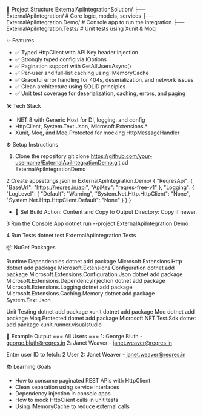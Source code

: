 📂 Project Structure
ExternalApiIntegrationSolution/
├── ExternalApiIntegration/           # Core logic, models, services
├── ExternalApiIntegration.Demo/      # Console app to run the integration
├── ExternalApiIntegration.Tests/     # Unit tests using Xunit & Moq

✨ Features
- ✅ Typed HttpClient with API Key header injection
- ✅ Strongly typed config via IOptions<T>
- ✅ Pagination support with GetAllUsersAsync()
- ✅ Per-user and full-list caching using IMemoryCache
- ✅ Graceful error handling for 404s, deserialization, and network issues
- ✅ Clean architecture using SOLID principles
- ✅ Unit test coverage for deserialization, caching, errors, and paging

🛠️ Tech Stack
- .NET 8 with Generic Host for DI, logging, and config
- HttpClient, System.Text.Json, Microsoft.Extensions.*
- Xunit, Moq, and Moq.Protected for mocking HttpMessageHandler

⚙️ Setup Instructions
1. Clone the repository
git clone https://github.com/your-username/ExternalApiIntegrationDemo.git
cd ExternalApiIntegrationDemo

2 Create appsettings.json in ExternalApiIntegration.Demo/
{
  "ReqresApi": {
    "BaseUrl": "https://reqres.in/api",
    "ApiKey": "reqres-free-v1"
  },
  "Logging": {
    "LogLevel": {
      "Default": "Warning",
      "System.Net.Http.HttpClient": "None",
      "System.Net.Http.HttpClient.Default": "None"
    }
  }
}
- 📌 Set Build Action: Content and Copy to Output Directory: Copy if newer.

3 Run the Console App
dotnet run --project ExternalApiIntegration.Demo

4 Run Tests
dotnet test ExternalApiIntegration.Tests

📦 NuGet Packages

Runtime Dependencies
dotnet add package Microsoft.Extensions.Http
dotnet add package Microsoft.Extensions.Configuration
dotnet add package Microsoft.Extensions.Configuration.Json
dotnet add package Microsoft.Extensions.DependencyInjection
dotnet add package Microsoft.Extensions.Logging
dotnet add package Microsoft.Extensions.Caching.Memory
dotnet add package System.Text.Json

Unit Testing
dotnet add package xunit
dotnet add package Moq
dotnet add package Moq.Protected
dotnet add package Microsoft.NET.Test.Sdk
dotnet add package xunit.runner.visualstudio

🔎 Example Output
=== All Users ===
1: George Bluth - george.bluth@reqres.in
2: Janet Weaver - janet.weaver@reqres.in

Enter user ID to fetch: 2
User 2: Janet Weaver - janet.weaver@reqres.in

📚 Learning Goals
- How to consume paginated REST APIs with HttpClient
- Clean separation using service interfaces
- Dependency injection in console apps
- How to mock HttpClient calls in unit tests
- Using IMemoryCache to reduce external calls


